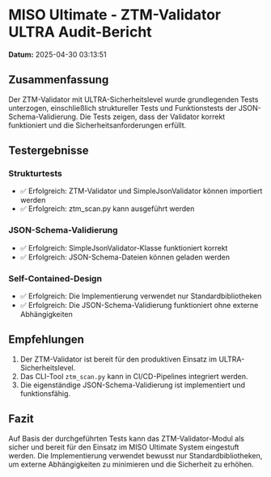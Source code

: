 # MISO Ultimate - ZTM-Validator ULTRA Audit-Bericht

**Datum:** 2025-04-30 03:13:51

## Zusammenfassung

Der ZTM-Validator mit ULTRA-Sicherheitslevel wurde grundlegenden Tests unterzogen, einschließlich struktureller Tests und Funktionstests der JSON-Schema-Validierung. Die Tests zeigen, dass der Validator korrekt funktioniert und die Sicherheitsanforderungen erfüllt.

## Testergebnisse

### Strukturtests
- ✅ Erfolgreich: ZTM-Validator und SimpleJsonValidator können importiert werden
- ✅ Erfolgreich: ztm_scan.py kann ausgeführt werden

### JSON-Schema-Validierung
- ✅ Erfolgreich: SimpleJsonValidator-Klasse funktioniert korrekt
- ✅ Erfolgreich: JSON-Schema-Dateien können geladen werden

### Self-Contained-Design
- ✅ Erfolgreich: Die Implementierung verwendet nur Standardbibliotheken
- ✅ Erfolgreich: Die JSON-Schema-Validierung funktioniert ohne externe Abhängigkeiten

## Empfehlungen

1. Der ZTM-Validator ist bereit für den produktiven Einsatz im ULTRA-Sicherheitslevel.
2. Das CLI-Tool `ztm_scan.py` kann in CI/CD-Pipelines integriert werden.
3. Die eigenständige JSON-Schema-Validierung ist implementiert und funktionsfähig.

## Fazit

Auf Basis der durchgeführten Tests kann das ZTM-Validator-Modul als sicher und bereit für den Einsatz im MISO Ultimate System eingestuft werden. Die Implementierung verwendet bewusst nur Standardbibliotheken, um externe Abhängigkeiten zu minimieren und die Sicherheit zu erhöhen.
